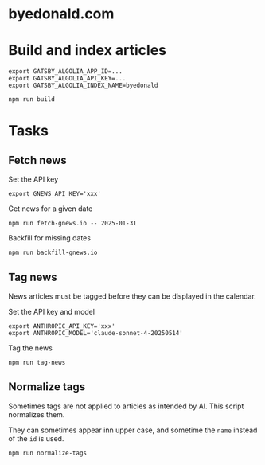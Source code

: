 # byedonald.com

# Build and index articles

```
export GATSBY_ALGOLIA_APP_ID=...
export GATSBY_ALGOLIA_API_KEY=...
export GATSBY_ALGOLIA_INDEX_NAME=byedonald

npm run build
```

# Tasks

## Fetch news

Set the API key

```
export GNEWS_API_KEY='xxx'
```

Get news for a given date

```
npm run fetch-gnews.io -- 2025-01-31
```

Backfill for missing dates

```
npm run backfill-gnews.io
```

## Tag news

News articles must be tagged before they can be displayed in the calendar.

Set the API key and model

```
export ANTHROPIC_API_KEY='xxx'
export ANTHROPIC_MODEL='claude-sonnet-4-20250514'
```

Tag the news

```
npm run tag-news
```

## Normalize tags

Sometimes tags are not applied to articles as intended by AI. This script normalizes them.

They can sometimes appear inn upper case, and sometime the `name` instead of the `id` is used.

```
npm run normalize-tags
```

